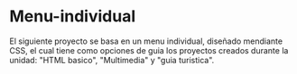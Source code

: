 # Menu-individual
El siguiente proyecto se basa en un menu individual, diseñado mendiante CSS, el cual tiene como opciones de guia los proyectos creados durante la unidad: "HTML basico", "Multimedia" y "guia turistica".
